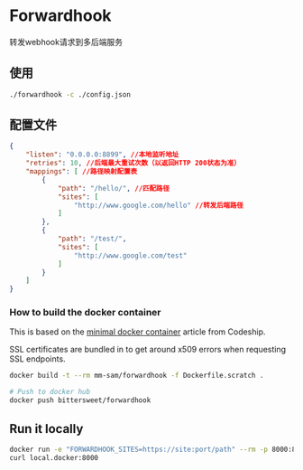 # Forwardhook

转发webhook请求到多后端服务

## 使用

```bash
./forwardhook -c ./config.json
```

## 配置文件
```json
{
    "listen": "0.0.0.0:8899", //本地监听地址
    "retries": 10, //后端最大重试次数（以返回HTTP 200状态为准）
    "mappings": [ //路径映射配置表
        {
            "path": "/hello/", //匹配路径
            "sites": [
                "http://www.google.com/hello" //转发后端路径
            ]
        },
        {
            "path": "/test/",
            "sites": [
                "http://www.google.com/test"
            ]
        }
    ]
}
```


### How to build the docker container

This is based on the [minimal docker container](http://blog.codeship.com/building-minimal-docker-containers-for-go-applications/) article from Codeship.

SSL certificates are bundled in to get around x509 errors when requesting SSL
endpoints.

```bash
docker build -t --rm mm-sam/forwardhook -f Dockerfile.scratch .

# Push to docker hub
docker push bittersweet/forwardhook
```

## Run it locally

```bash
docker run -e "FORWARDHOOK_SITES=https://site:port/path" --rm -p 8000:8000 -it bittersweet/forwardhook
curl local.docker:8000
```
